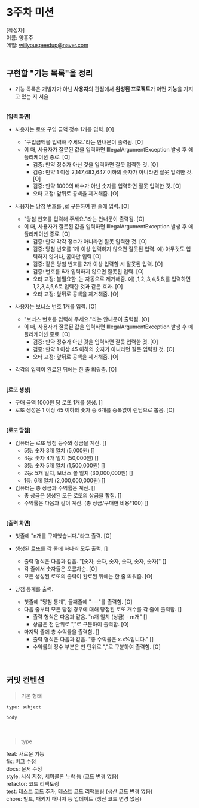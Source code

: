 # 3주차 미션

[작성자]　   
이름: 양홍주   
메일: willyouspeedup@naver.com　   
　   

## 구현할 "기능 목록"을 정리
- 기능 목록은 개발자가 아닌 **사용자**의 관점에서 **완성된 프로젝트**가 어떤 **기능**을 가지고 있는 지 서술

   
　   
**[입력 화면]**　   
- 사용자는 로또 구입 금액 정수 1개를 입력. [O]
  - "구입금액을 입력해 주세요."라는 안내문이 출력됨. [O]
  - 이 때, 사용자가 잘못된 값을 입력하면 IllegalArgumentException 발생 후 애플리케이션 종료. [O]
    - 검증: 만약 정수가 아닌 것을 입력하면 잘못 입력한 것. [O]
    - 검증: 만약 1 이상 2,147,483,647 이하의 숫자가 아니라면 잘못 입력한 것. [O]
    - 검증: 만약 1000의 배수가 아닌 숫자를 입력하면 잘못 입력한 것. [O]
    - 오타 교정: 앞뒤로 공백을 제거해줌. [O]

- 사용자는 당첨 번호를 ,로 구분하여 한 줄에 입력. [O]
  - "당첨 번호를 입력해 주세요."라는 안내문이 출력됨. [O]
  - 이 때, 사용자가 잘못된 값을 입력하면 IllegalArgumentException 발생 후 애플리케이션 종료. [O]
    - 검증: 만약 각각 정수가 아니라면 잘못 입력한 것. [O]
    - 검증: 당첨 번호를 1개 이상 입력하지 않으면 잘못된 입력. 예) 아무것도 입력하지 않거나, 콤마만 입력 [O]
    - 검증: 같은 당첨 번호를 2개 이상 입력할 시 잘못된 입력. [O]
    - 검증: 번호를 6개 입력하지 않으면 잘못된 입력. [O]
    - 오타 교정: 불필요한 ,는 자동으로 제거해줌. 예) ,1,2,,3,4,5,6,를 입력하면 1,2,3,4,5,6로 입력한 것과 같은 효과. [O]
    - 오타 교정: 앞뒤로 공백을 제거해줌. [O]

- 사용자는 보너스 번호 1개를 입력. [O]
  - "보너스 번호를 입력해 주세요."라는 안내문이 출력됨. [O]
  - 이 때, 사용자가 잘못된 값을 입력하면 IllegalArgumentException 발생 후 애플리케이션 종료. [O]
    - 검증: 만약 정수가 아닌 것을 입력하면 잘못 입력한 것. [O]
    - 검증: 만약 1 이상 45 이하의 숫자가 아니라면 잘못 입력한 것. [O]
    - 오타 교정: 앞뒤로 공백을 제거해줌. [O]

- 각각의 입력이 완료된 뒤에는 한 줄 띄워줌. [O]
　   
　   

**[로또 생성]**　   
- 구매 금액 1000원 당 로또 1개를 생성. []
- 로또 생성은 1 이상 45 이하의 숫자 중 6개를 중복없이 랜덤으로 뽑음. [O]
　   
　   

**[로또 당첨]**　   
- 컴퓨터는 로또 당첨 등수와 상금을 계산. []
  - 5등: 숫자 3개 일치 (5,000원) []
  - 4등: 숫자 4개 일치 (50,000원) []
  - 3등: 숫자 5개 일치 (1,500,000원) []
  - 2등: 5개 일치, 보너스 볼 일치 (30,000,000원) []
  - 1등: 6개 일치 (2,000,000,000원) []
　   
- 컴퓨터는 총 상금과 수익률은 계산. []
  - 총 상금은 생성된 모든 로또의 상금을 합침. []
  - 수익률은 다음과 같이 계산. (총 상금/구매한 비용*100) []
　   
　   

**[출력 화면]**　   
- 첫줄에 "n개를 구매했습니다."라고 출력. [O]
- 생성된 로또를 각 줄에 하나씩 모두 출력. []
  - 출력 형식은 다음과 같음. "[숫자, 숫자, 숫자, 숫자, 숫자, 숫자]" []
  - 각 줄에서 숫자들은 오름차순. [O]
  - 모든 생성된 로또의 출력이 완료된 뒤에는 한 줄 띄워줌. [O]

- 당첨 통계를 출력.
  - 첫줄에 "당첨 통계", 둘째줄에 "---"를 출력함. [O]
  - 다음 줄부터 모든 당첨 경우에 대해 당첨된 로또 개수를 각 줄에 출력함. []
    - 출력 형식은 다음과 같음. "n개 일치 (상금) - m개" []
    - 상금은 천 단위로 ","로 구분하여 출력함. [O]
  - 마지막 줄에 총 수익률을 출력함. [] 
    - 출력 형식은 다음과 같음. "총 수익률은 x.x%입니다." []
    - 수익률의 정수 부분은 천 단위로 ","로 구분하여 출력함. [O]
　   

　   

## 커밋 컨벤션

> 기본 형태
~~~
type: subject

body
~~~
　   
> type

feat: 새로운 기능　   
fix: 버그 수정　   
docs: 문서 수정　   
style: 서식 지정, 세미콜론 누락 등 (코드 변경 없음)　   
refactor: 코드 리팩토링　   
test: 테스트 코드 추가, 테스트 코드 리팩토링 (생산 코드 변경 없음)　   
chore: 빌드, 패키지 매니저 등 업데이트  (생산 코드 변경 없음)　   
　   
